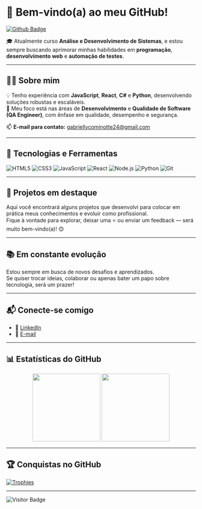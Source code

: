 
# 🌟 Bem-vindo(a) ao meu GitHub!


[![Github Badge](https://img.shields.io/badge/-GitHub-232323?style=flat-square&logo=github&logoColor=white)](https://github.com/gabycominotte)

🎓 Atualmente curso **Análise e Desenvolvimento de Sistemas**, e estou sempre buscando aprimorar minhas habilidades em **programação**, **desenvolvimento web** e **automação de testes**.

---

## 👩‍💻 Sobre mim

💡 Tenho experiência com **JavaScript**, **React**, **C#** e **Python**, desenvolvendo soluções robustas e escaláveis.  
🎯 Meu foco está nas áreas de **Desenvolvimento** e **Qualidade de Software (QA Engineer)**, com ênfase em qualidade, desempenho e segurança.

📫 **E-mail para contato:** gabriellycominotte24@gmail.com

---

## 🚀 Tecnologias e Ferramentas

![HTML5](https://img.shields.io/badge/-HTML5-E34F26?style=flat-square&logo=html5&logoColor=white)
![CSS3](https://img.shields.io/badge/-CSS3-1572B6?style=flat-square&logo=css3&logoColor=white)
![JavaScript](https://img.shields.io/badge/-JavaScript-F7DF1E?style=flat-square&logo=javascript&logoColor=black)
![React](https://img.shields.io/badge/-React-61DAFB?style=flat-square&logo=react&logoColor=black)
![Node.js](https://img.shields.io/badge/-Node.js-339933?style=flat-square&logo=node.js&logoColor=white)
![Python](https://img.shields.io/badge/-Python-3776AB?style=flat-square&logo=python&logoColor=white)
![Git](https://img.shields.io/badge/-Git-F05032?style=flat-square&logo=git&logoColor=white)

---

## 🌟 Projetos em destaque

Aqui você encontrará alguns projetos que desenvolvi para colocar em prática meus conhecimentos e evoluir como profissional.  
Fique à vontade para explorar, deixar uma ⭐ ou enviar um feedback — será muito bem-vindo(a)! 😊

---

## 📚 Em constante evolução

Estou sempre em busca de novos desafios e aprendizados.  
Se quiser trocar ideias, colaborar ou apenas bater um papo sobre tecnologia, será um prazer!

---

## 📬 Conecte-se comigo

- 💼 [LinkedIn](https://www.linkedin.com/in/gabrielly-cominotte-172071289/)
- 📧 [E-mail](mailto:gabriellycominotte24@gmail.com)

---

## 📊 Estatísticas do GitHub

<div align="center">
  <img height="180em" src="https://github-readme-stats.vercel.app/api?username=gabycominotte&show_icons=true&theme=rose_pine&count_private=true" />
  <img height="180em" src="https://github-readme-stats.vercel.app/api/top-langs/?username=gabycominotte&layout=compact&theme=rose_pine" />
</div>

---

## 🏆 Conquistas no GitHub

[![Trophies](https://github-profile-trophy.vercel.app/?username=gabycominotte&theme=apprentice&column=4&margin-w=10&margin-h=10)](https://github.com/ryo-ma/github-profile-trophy)

---



![Visitor Badge](https://visitor-badge.laobi.icu/badge?page_id=gabycominotte.gabycominotte)
